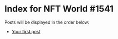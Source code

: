 # Index for NFT World #1541
Posts will be displayed in the order below:

- [Your first post](./001-first.md)

